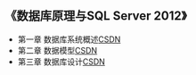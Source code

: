 ## 《数据库原理与SQL Server 2012》
- 第一章 数据库系统概述[CSDN](https://blog.csdn.net/qq2230550672/article/details/101451274)
- 第二章 数据模型[CSDN](https://blog.csdn.net/qq2230550672/article/details/101612282)
- 第三章 数据库设计[CSDN]()